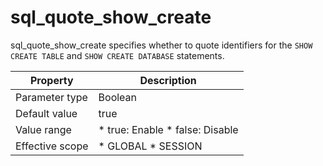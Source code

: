 sql_quote_show_create 
==========================================

sql_quote_show_create specifies whether to quote identifiers for the `SHOW CREATE TABLE` and `SHOW CREATE DATABASE` statements. 


|  **Property**   |                                                     **Description**                                                     |
|-----------------|-------------------------------------------------------------------------------------------------------------------------|
| Parameter type  | Boolean                                                                                                                 |
| Default value   | true                                                                                                                    |
| Value range     | * true: Enable   * false: Disable    |
| Effective scope | * GLOBAL   * SESSION                 |


